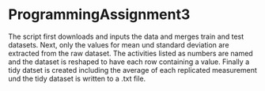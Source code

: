 # ProgrammingAssignment3

The script first downloads and inputs the data and merges train and test datasets.
Next, only the values for mean und standard deviation are extracted from the raw dataset. The activities listed as numbers are named and the dataset is reshaped to have each row containing a value.
Finally a tidy datset is created including the average of each replicated measurement und the tidy dataset is written to a .txt file.
